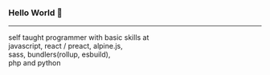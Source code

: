 ### Hello World 🚀

- - -

self taught programmer with basic skills at  
javascript, react / preact, alpine.js,  
sass, bundlers(rollup, esbuild),  
php and python

